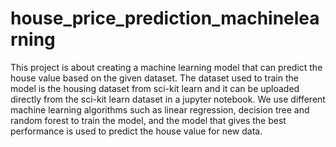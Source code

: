 # house_price_prediction_machinelearning
This project is about creating a machine learning model that can predict the house value based on the given dataset. The dataset used to train the model is the housing dataset from sci-kit learn and it can be uploaded directly from the sci-kit learn dataset in a jupyter notebook. We use different machine learning algorithms such as linear regression, decision tree and random forest to train the model, and the model that gives the best performance is used to predict the house value for new data.
